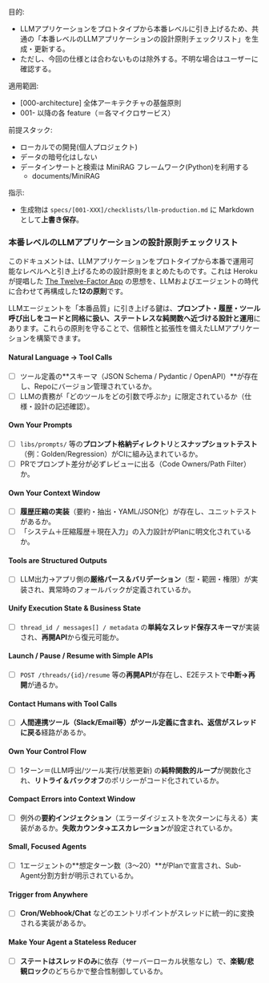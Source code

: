 目的:
- LLMアプリケーションをプロトタイプから本番レベルに引き上げるため、共通の「本番レベルのLLMアプリケーションの設計原則チェックリスト」を生成・更新する。
- ただし、今回の仕様とは合わないものは除外する。不明な場合はユーザーに確認する。

適用範囲:
- [000-architecture] 全体アーキテクチャの基盤原則
- 001- 以降の各 feature（＝各マイクロサービス）

前提スタック:
- ローカルでの開発(個人プロジェクト)
- データの暗号化はしない
- データインサートと検索は MiniRAG フレームワーク(Python)を利用する
  - documents/MiniRAG

指示:
- 生成物は `specs/[001-XXX]/checklists/llm-production.md` に Markdown として**上書き保存**。

### 本番レベルのLLMアプリケーションの設計原則チェックリスト

このドキュメントは、LLMアプリケーションをプロトタイプから本番で運用可能なレベルへと引き上げるための設計原則をまとめたものです。これは Heroku が提唱した [The Twelve-Factor App](https://12factor.net/) の思想を、LLMおよびエージェントの時代に合わせて再構成した**12の原則**です。

LLMエージェントを「本番品質」に引き上げる鍵は、**プロンプト・履歴・ツール呼び出しをコードと同格に扱い、ステートレスな純関数へ近づける設計と運用**にあります。これらの原則を守ることで、信頼性と拡張性を備えたLLMアプリケーションを構築できます。

#### Natural Language → Tool Calls

- [ ] ツール定義の**スキーマ（JSON Schema / Pydantic / OpenAPI）**が存在し、Repoにバージョン管理されているか。
- [ ] LLMの責務が「どのツールをどの引数で呼ぶか」に限定されているか（仕様・設計の記述確認）。

#### Own Your Prompts

- [ ] `libs/prompts/` 等の**プロンプト格納ディレクトリ**と**スナップショットテスト**（例：Golden/Regression）がCIに組み込まれているか。
- [ ] PRでプロンプト差分が必ずレビューに出る（Code Owners/Path Filter）か。

#### Own Your Context Window

- [ ] **履歴圧縮の実装**（要約・抽出・YAML/JSON化）が存在し、ユニットテストがあるか。
- [ ] 「システム＋圧縮履歴＋現在入力」の入力設計がPlanに明文化されているか。

#### Tools are Structured Outputs

- [ ] LLM出力→アプリ側の**厳格パース＆バリデーション**（型・範囲・権限）が実装され、異常時のフォールバックが定義されているか。

#### Unify Execution State & Business State

- [ ] `thread_id / messages[] / metadata` の**単純なスレッド保存スキーマ**が実装され、**再開API**から復元可能か。

#### Launch / Pause / Resume with Simple APIs

- [ ] `POST /threads/{id}/resume` 等の**再開API**が存在し、E2Eテストで**中断→再開**が通るか。

#### Contact Humans with Tool Calls

- [ ] **人間連携ツール（Slack/Email等）**がツール定義に含まれ、返信が**スレッドに戻る**経路があるか。

#### Own Your Control Flow

- [ ] 1ターン＝(LLM呼出/ツール実行/状態更新) の**純粋関数的ループ**が関数化され、**リトライ＆バックオフ**のポリシーがコード化されているか。

#### Compact Errors into Context Window

- [ ] 例外の**要約インジェクション**（エラーダイジェストを次ターンに与える）実装があるか。**失敗カウンタ→エスカレーション**が設定されているか。

#### Small, Focused Agents

- [ ] 1エージェントの**想定ターン数（3〜20）**がPlanで宣言され、Sub-Agent分割方針が明示されているか。

#### Trigger from Anywhere

- [ ] **Cron/Webhook/Chat** などのエントリポイントがスレッドに統一的に変換される実装があるか。

#### Make Your Agent a Stateless Reducer

- [ ] **ステートはスレッドのみ**に依存（サーバーローカル状態なし）で、**楽観/悲観ロック**のどちらかで整合性制御しているか。